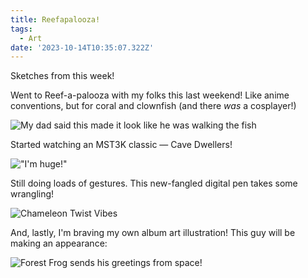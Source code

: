 ```yaml
---
title: Reefapalooza!
tags:
  - Art
date: '2023-10-14T10:35:07.322Z'
---
```


Sketches from this week!

Went to Reef-a-palooza with my folks this last weekend! Like anime conventions, but for coral and clownfish (and there _was_ a cosplayer!)

![My dad said this made it look like he was walking the fish](https://res.cloudinary.com/cpadilla/image/upload/v1697226819/chrisdpadilla/blog/art/reefapalooza_dh2fcb.jpg)

Started watching an MST3K classic — Cave Dwellers!

!["I'm huge!"](https://res.cloudinary.com/cpadilla/image/upload/v1697226818/chrisdpadilla/blog/art/mst3ksketches_q8cemc.jpg)

Still doing loads of gestures. This new-fangled digital pen takes some wrangling!

![Chameleon Twist Vibes](https://res.cloudinary.com/cpadilla/image/upload/v1697226818/chrisdpadilla/blog/art/25_cameleon_cf3nm0.png)

And, lastly, I'm braving my own album art illustration! This guy will be making an appearance:

![Forest Frog sends his greetings from space!](https://res.cloudinary.com/cpadilla/image/upload/v1697226818/chrisdpadilla/blog/art/Forest_Frog_e6xwi9.jpg)
